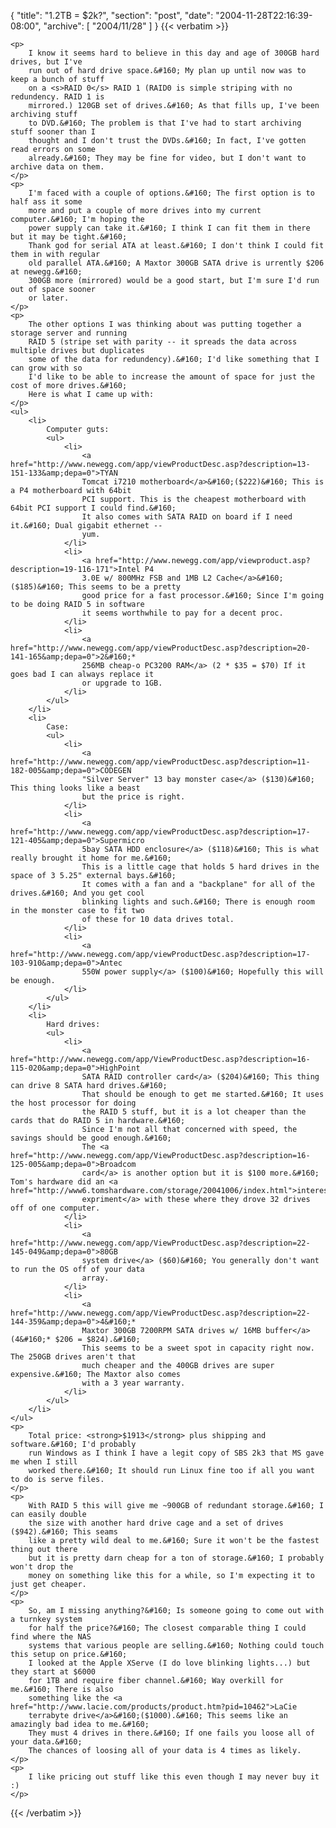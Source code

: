 {
  "title": "1.2TB = $2k?",
  "section": "post",
  "date": "2004-11-28T22:16:39-08:00",
  "archive": [
    "2004/11/28"
  ]
}
{{< verbatim >}}

    <p>
        I know it seems hard to believe in this day and age of 300GB hard drives, but I've
        run out of hard drive space.&#160; My plan up until now was to keep a bunch of stuff
        on a <s>RAID 0</s> RAID 1 (RAID0 is simple striping with no redundency. RAID 1 is
        mirrored.) 120GB set of drives.&#160; As that fills up, I've been archiving stuff
        to DVD.&#160; The problem is that I've had to start archiving stuff sooner than I
        thought and I don't trust the DVDs.&#160; In fact, I've gotten read errors on some
        already.&#160; They may be fine for video, but I don't want to archive data on them. 
    </p>
    <p>
        I'm faced with a couple of options.&#160; The first option is to half ass it some
        more and put a couple of more drives into my current computer.&#160; I'm hoping the
        power supply can take it.&#160; I think I can fit them in there but it may be tight.&#160;
        Thank god for serial ATA at least.&#160; I don't think I could fit them in with regular
        old parallel ATA.&#160; A Maxtor 300GB SATA drive is urrently $206 at newegg.&#160;
        300GB more (mirrored) would be a good start, but I'm sure I'd run out of space sooner
        or later. 
    </p>
    <p>
        The other options I was thinking about was putting together a storage server and running
        RAID 5 (stripe set with parity -- it spreads the data across multiple drives but duplicates
        some of the data for redundency).&#160; I'd like something that I can grow with so
        I'd like to be able to increase the amount of space for just the cost of more drives.&#160;
        Here is what I came up with: 
    </p>
    <ul>
        <li>
            Computer guts: 
            <ul>
                <li>
                    <a href="http://www.newegg.com/app/viewProductDesc.asp?description=13-151-133&amp;depa=0">TYAN
                    Tomcat i7210 motherboard</a>&#160;($222)&#160; This is a P4 motherboard with 64bit
                    PCI support. This is the cheapest motherboard with 64bit PCI support I could find.&#160;
                    It also comes with SATA RAID on board if I need it.&#160; Dual gigabit ethernet --
                    yum. 
                </li>
                <li>
                    <a href="http://www.newegg.com/app/viewproduct.asp?description=19-116-171">Intel P4
                    3.0E w/ 800MHz FSB and 1MB L2 Cache</a>&#160;($185)&#160; This seems to be a pretty
                    good price for a fast processor.&#160; Since I'm going to be doing RAID 5 in software
                    it seems worthwhile to pay for a decent proc. 
                </li>
                <li>
                    <a href="http://www.newegg.com/app/viewProductDesc.asp?description=20-141-165&amp;depa=0">2&#160;*
                    256MB cheap-o PC3200 RAM</a> (2 * $35 = $70) If it goes bad I can always replace it
                    or upgrade to 1GB. 
                </li>
            </ul>
        </li>
        <li>
            Case: 
            <ul>
                <li>
                    <a href="http://www.newegg.com/app/viewProductDesc.asp?description=11-182-005&amp;depa=0">CODEGEN
                    "Silver Server" 13 bay monster case</a> ($130)&#160; This thing looks like a beast
                    but the price is right. 
                </li>
                <li>
                    <a href="http://www.newegg.com/app/viewProductDesc.asp?description=17-121-405&amp;depa=0">Supermicro
                    5bay SATA HDD enclosure</a> ($118)&#160; This is what really brought it home for me.&#160;
                    This is a little cage that holds 5 hard drives in the space of 3 5.25" external bays.&#160;
                    It comes with a fan and a "backplane" for all of the drives.&#160; And you get cool
                    blinking lights and such.&#160; There is enough room in the monster case to fit two
                    of these for 10 data drives total. 
                </li>
                <li>
                    <a href="http://www.newegg.com/app/viewProductDesc.asp?description=17-103-910&amp;depa=0">Antec
                    550W power supply</a> ($100)&#160; Hopefully this will be enough. 
                </li>
            </ul>
        </li>
        <li>
            Hard drives: 
            <ul>
                <li>
                    <a href="http://www.newegg.com/app/ViewProductDesc.asp?description=16-115-020&amp;depa=0">HighPoint
                    SATA RAID controller card</a> ($204)&#160; This thing can drive 8 SATA hard drives.&#160;
                    That should be enough to get me started.&#160; It uses the host processor for doing
                    the RAID 5 stuff, but it is a lot cheaper than the cards that do RAID 5 in hardware.&#160;
                    Since I'm not all that concerned with speed, the savings should be good enough.&#160;
                    The <a href="http://www.newegg.com/app/ViewProductDesc.asp?description=16-125-005&amp;depa=0">Broadcom
                    card</a> is another option but it is $100 more.&#160; Tom's hardware did an <a href="http://www6.tomshardware.com/storage/20041006/index.html">interesting
                    expriment</a> with these where they drove 32 drives off of one computer. 
                </li>
                <li>
                    <a href="http://www.newegg.com/app/ViewProductDesc.asp?description=22-145-049&amp;depa=0">80GB
                    system drive</a> ($60)&#160; You generally don't want to run the OS off of your data
                    array. 
                </li>
                <li>
                    <a href="http://www.newegg.com/app/ViewProductDesc.asp?description=22-144-359&amp;depa=0">4&#160;*
                    Maxtor 300GB 7200RPM SATA drives w/ 16MB buffer</a> (4&#160;* $206 = $824).&#160;
                    This seems to be a sweet spot in capacity right now. The 250GB drives aren't that
                    much cheaper and the 400GB drives are super expensive.&#160; The Maxtor also comes
                    with a 3 year warranty. 
                </li>
            </ul>
        </li>
    </ul>
    <p>
        Total price: <strong>$1913</strong> plus shipping and software.&#160; I'd probably
        run Windows as I think I have a legit copy of SBS 2k3 that MS gave me when I still
        worked there.&#160; It should run Linux fine too if all you want to do is serve files. 
    </p>
    <p>
        With RAID 5 this will give me ~900GB of redundant storage.&#160; I can easily double
        the size with another hard drive cage and a set of drives ($942).&#160; This seams
        like a pretty wild deal to me.&#160; Sure it won't be the fastest thing out there
        but it is pretty darn cheap for a ton of storage.&#160; I probably won't drop the
        money on something like this for a while, so I'm expecting it to just get cheaper. 
    </p>
    <p>
        So, am I missing anything?&#160; Is someone going to come out with a turnkey system
        for half the price?&#160; The closest comparable thing I could find where the NAS
        systems that various people are selling.&#160; Nothing could touch this setup on price.&#160;
        I looked at the Apple XServe (I do love blinking lights...) but they start at $6000
        for 1TB and require fiber channel.&#160; Way overkill for me.&#160; There is also
        something like the <a href="http://www.lacie.com/products/product.htm?pid=10462">LaCie
        terrabyte drive</a>&#160;($1000).&#160; This seems like an amazingly bad idea to me.&#160;
        They must 4 drives in there.&#160; If one fails you loose all of your data.&#160;
        The chances of loosing all of your data is 4 times as likely. 
    </p>
    <p>
        I like pricing out stuff like this even though I may never buy it :) 
    </p>

{{< /verbatim >}}

